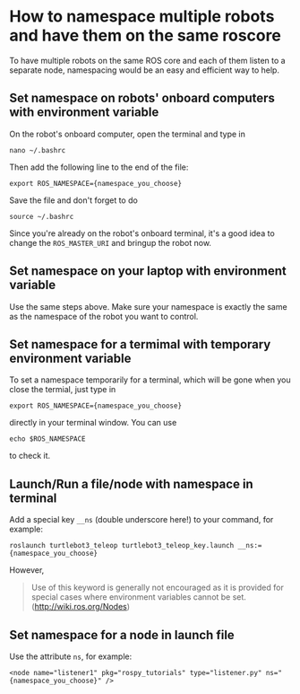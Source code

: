 # How to namespace multiple robots and have them on the same roscore

To have multiple robots on the same ROS core and each of them listen to a separate node, namespacing would be an easy and efficient way to help.

## Set namespace on robots' onboard computers with environment variable

On the robot's onboard computer, open the terminal and type in

`nano ~/.bashrc`

Then add the following line to the end of the file:

`export ROS_NAMESPACE={namespace_you_choose}`

Save the file and don't forget to do

`source ~/.bashrc`

Since you're already on the robot's onboard terminal, it's a good idea to change the `ROS_MASTER_URI` and bringup the robot now.

## Set namespace on your laptop with environment variable

Use the same steps above. Make sure your namespace is exactly the same as the namespace of the robot you want to control.

## Set namespace for a termimal with temporary environment variable

To set a namespace temporarily for a terminal, which will be gone when you close the termial, just type in

`export ROS_NAMESPACE={namespace_you_choose}`

directly in your terminal window. You can use

`echo $ROS_NAMESPACE`

to check it.

## Launch/Run a file/node with namespace in terminal

Add a special key `__ns` (double underscore here!) to your command, for example:

`roslaunch turtlebot3_teleop turtlebot3_teleop_key.launch __ns:={namespace_you_choose}`

However,

> Use of this keyword is generally not encouraged as it is provided for special cases where environment variables cannot be set. (http://wiki.ros.org/Nodes)

## Set namespace for a node in launch file

Use the attribute `ns`, for example:

`<node name="listener1" pkg="rospy_tutorials" type="listener.py" ns="{namespace_you_choose}" />`
